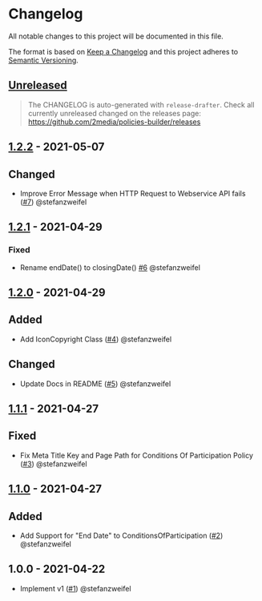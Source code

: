 # Changelog
All notable changes to this project will be documented in this file.

The format is based on [Keep a Changelog](http://keepachangelog.com/en/1.0.0/) and this project adheres to [Semantic Versioning](http://semver.org/spec/v2.0.0.html).

## [Unreleased](https://github.com/2media/policies-builder/compare/v1.2.2...HEAD)

> The CHANGELOG is auto-generated with `release-drafter`.
> Check all currently unreleased changed on the releases page:
> https://github.com/2media/policies-builder/releases

<!-- Please do not add single changes manually to the CHANGELOG. -->

## [1.2.2](https://github.com/2media/policies-builder/compare/v1.2.1...v1.2.2) - 2021-05-07

## Changed
- Improve Error Message when HTTP Request to Webservice API fails ([#7](https://github.com/2media/policies-builder/pull/7)) @stefanzweifel


## [1.2.1](https://github.com/2media/policies-builder/compare/v1.2.0...v1.2.1) - 2021-04-29
### Fixed
- Rename endDate() to closingDate() [#6](https://github.com/2media/policies-builder/pull/6) @stefanzweifel

## [1.2.0](https://github.com/2media/policies-builder/compare/v1.1.1...v1.2.0) - 2021-04-29
## Added
- Add IconCopyright Class ([#4](https://github.com/2media/policies-builder/pull/4)) @stefanzweifel

## Changed
- Update Docs in README ([#5](https://github.com/2media/policies-builder/pull/5)) @stefanzweifel


## [1.1.1](https://github.com/2media/policies-builder/compare/v1.1.0...v1.1.1) - 2021-04-27
## Fixed
- Fix Meta Title Key and Page Path for Conditions Of Participation Policy ([#3](https://github.com/2media/policies-builder/pull/3)) @stefanzweifel


## [1.1.0](https://github.com/2media/policies-builder/compare/v1.0.0...v1.1.0) - 2021-04-27
## Added
- Add Support for "End Date" to ConditionsOfParticipation ([#2](https://github.com/2media/policies-builder/pull/2)) @stefanzweifel

## 1.0.0 - 2021-04-22

- Implement v1 ([#1](https://github.com/2media/policies-builder/pull/1)) @stefanzweifel
